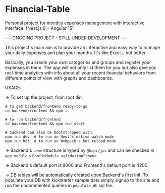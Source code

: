 # Financial-Table
Personal project for monthly expenses management with interactive interface. [Nest.js 9 + Angular 15]


--- ONGOING PROJECT - STILL UNDER DEVELOPMENT ---


This project's main aim is to provide an interactive and easy way to manage your daily expenses and plan your months. It's like Excel... but better.

Basically, you create your own categories and groups and register your expenses in them. The app will not only list them for you but also give you real-time analytics with info about all your recent financial behaviors from different points of view with graphs and dashboards.


USAGE:

-> To set up the project, from root dir:
```
# to get backend/frontend ready-to-go
cd backend/frontend && npm i

# to run backend/frontend
cd backend/frontend && npm run start

# backend can also be bootstrapped with:
npm run dev  # to run on Nest's native watch mode
npm run hot  # to run on Webpack's hot reload mode
```

-> Backend's ```.env``` structure is typed by ```@hapi/joi``` and can be checked in ```app.module```'s ```ConfigModule.validationSchema```.

-> Backend's default port is 8000 and Frontend's default port is 4200.

-> DB tables will be automatically created upon Backend's first init. To populate your DB with kickstarter sample data simply signup to the site and run the uncommented queries in ```populate_db``` sql file.
